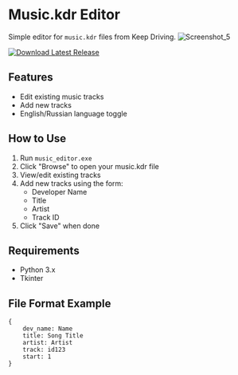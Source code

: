 # Music.kdr Editor

Simple editor for `music.kdr` files from Keep Driving.
![Screenshot_5](https://github.com/user-attachments/assets/028828bb-c371-4c95-936d-f644a27aa589)

[![Download Latest Release](https://img.shields.io/badge/Download-EXE-00FF99?style=for-the-badge&logo=windows)]([[https://github.com/yourusername/yourrepo/releases/latest/download/yourprogram.exe](https://github.com/Zubakamaraka/mod_music_kdr/releases/tag/v0.1)](https://github.com/Zubakamaraka/mod_music_kdr/releases/download/v0.1/music_editor.exe))

## Features
- Edit existing music tracks
- Add new tracks
- English/Russian language toggle

## How to Use
1. Run `music_editor.exe`
2. Click "Browse" to open your music.kdr file
3. View/edit existing tracks
4. Add new tracks using the form:
   - Developer Name
   - Title
   - Artist  
   - Track ID
5. Click "Save" when done

## Requirements
- Python 3.x
- Tkinter

## File Format Example
```kdr
{
    dev_name: Name
    title: Song Title
    artist: Artist
    track: id123
    start: 1
}

